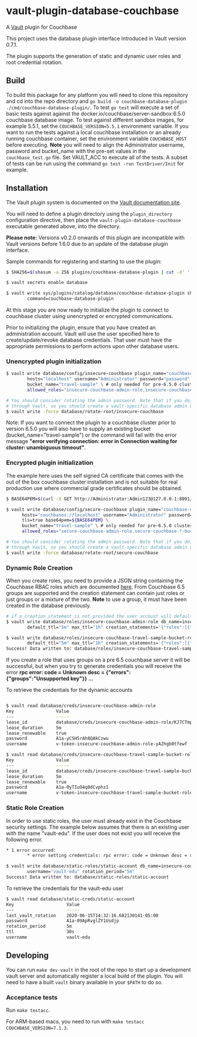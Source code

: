 # vault-plugin-database-couchbase

A [Vault](https://www.vaultproject.io) plugin for Couchbase

This project uses the database plugin interface introduced in Vault version 0.7.1.

The plugin supports the generation of static and dynamic user roles and root credential rotation.

## Build

To build this package for any platform you will need to clone this repository and cd into the repo directory and `go build -o couchbase-database-plugin ./cmd/couchbase-database-plugin/`. To test `go test` will execute a set of basic tests against against the docker.io/couchbase/server-sandbox:6.5.0 couchbase database image. To test against different sandbox images, for example 5.5.1, set the `COUCHBASE_VERSION=5.5.1` environment variable. If you want to run the tests against a local couchbase installation or an already running couchbase container, set the environment variable `COUCHBASE_HOST` before executing. **Note** you will need to align the Administrator username, password and bucket_name with the pre-set values in the `couchbase_test.go` file. Set VAULT_ACC to execute all of the tests. A subset of tests can be run using the command `go test -run TestDriver/Init` for example.

## Installation

The Vault plugin system is documented on the [Vault documentation site](https://www.vaultproject.io/docs/internals/plugins.html).

You will need to define a plugin directory using the `plugin_directory` configuration directive, then place the
`vault-plugin-database-couchbase` executable generated above, into the directory.

**Please note:** Versions v0.2.0 onwards of this plugin are incompatible with Vault versions before 1.6.0 due to an update of the database plugin interface.

Sample commands for registering and starting to use the plugin:

```bash
$ SHA256=$(shasum -a 256 plugins/couchbase-database-plugin | cut -d' ' -f1)

$ vault secrets enable database

$ vault write sys/plugins/catalog/database/couchbase-database-plugin sha256=$SHA256 \
        command=couchbase-database-plugin
```

At this stage you are now ready to initialize the plugin to connect to couchbase cluster using unencrypted or encrypted communications.

Prior to initializing the plugin, ensure that you have created an administration account. Vault will use the user specified here to create/update/revoke database credentials. That user must have the appropriate permissions to perform actions upon other database users.

### Unencrypted plugin initialization

```bash
$ vault write database/config/insecure-couchbase plugin_name="couchbase-database-plugin" \
        hosts="localhost" username="Administrator" password="password" \
        bucket_name="travel-sample" \ # only needed for pre-6.5.0 clusters
        allowed_roles="insecure-couchbase-admin-role,insecure-couchbase-*-bucket-role,static-account"

# You should consider rotating the admin password. Note that if you do, the new password will never be made available
# through Vault, so you should create a vault-specific database admin user for this.
$ vault write -force database/rotate-root/insecure-couchbase

 ```

Note: If you want to connect the plugin to a couchbase cluster prior to version 6.5.0 you will also have to supply an existing bucket (bucket_name="travel-sample") or the command will fail with the error message **"error verifying connection: error in Connection waiting for cluster: unambiguous timeout"**.

### Encrypted plugin initialization

The example here uses the self signed CA certificate that comes with the out of the box couchbase cluster installation and is not suitable for real production use where commercial grade certificates should be obtained.

```bash
$ BASE64PEM=$(curl -X GET http://Administrator:Admin123@127.0.0.1:8091/pools/default/certificate|base64 -w0)

$ vault write database/config/secure-couchbase plugin_name="couchbase-database-plugin" \
      hosts="couchbases://localhost" username="Administrator" password="password" \
      tls=true base64pem=${BASE64PEM} \
      bucket_name="travel-sample" \ # only needed for pre-6.5.0 clusters
      allowed_roles="secure-couchbase-admin-role,secure-couchbase-*-bucket-role,static-account"

# You should consider rotating the admin password. Note that if you do, the new password will never be made available
# through Vault, so you should create a vault-specific database admin user for this.
$ vault write -force database/rotate-root/secure-couchbase
```

### Dynamic Role Creation

When you create roles, you need to provide a JSON string containing the Couchbase RBAC roles which are documented [here](https://docs.couchbase.com/server/6.5/learn/security/roles.html). From Couchbase 6.5 groups are supported and the creation statement can contain just roles or just groups or a mixture of the two. **Note** to use a group, it must have been created in the database previously.

```bash
# if a creation_statement is not provided the user account will default to read only admin, '{"roles":[{"role":"ro_admin"}]}'
$ vault write database/roles/insecure-couchbase-admin-role db_name=insecure-couchbase \
        default_ttl="5m" max_ttl="1h" creation_statements='{"roles":[{"role":"admin"}],"groups":["Supervisor"]}'

$ vault write database/roles/insecure-couchbase-travel-sample-bucket-role db_name=insecure-couchbase \
        default_ttl="5m" max_ttl="1h" creation_statements='{"roles":[{"role":"bucket_full_access","bucket_name":"travel-sample"}]}'
Success! Data written to: database/roles/insecure-couchbase-travel-sample-bucket-role
```

If you create a role that uses groups on a pre 6.5 couchbase server it will be successful, but when you try to generate credentials
you will receive the error **rpc error: code = Unknown desc = {"errors":{"groups":"Unsupported key"}} ...**

To retrieve the credentials for the dynamic accounts

```bash

$ vault read database/creds/insecure-couchbase-admin-role
Key                Value
---                -----
lease_id           database/creds/insecure-couchbase-admin-role/KJ7CTmpFni6U6BCDJ14HcmDm
lease_duration     5m
lease_renewable    true
password           A1a-yCSH5rAh8QAkCzwu
username           v-token-insecure-couchbase-admin-role-yA2hgb0tfewf

$ vault read database/creds/insecure-couchbase-travel-sample-bucket-role
Key                Value
---                -----
lease_id           database/creds/insecure-couchbase-travel-sample-bucket-role/OzHdfkIZdeY9p8kjdWur512j
lease_duration     5m
lease_renewable    true
password           A1a-0yTIuO4q0dCvphz1
username           v-token-insecure-couchbase-travel-sample-bucket-role-iN5

```

### Static Role Creation

In order to use static roles, the user must already exist in the Couchbase security settings. The example below assumes that there is an existing user with the name "vault-edu". If the user does not exist you will receive the following error.

```bash
* 1 error occurred:
        * error setting credentials: rpc error: code = Unknown desc = user not found | {"unique_id":"74f229fd-b3b3-4036-9673-312adae094bb","endpoint":"http://localhost:8091"}
```

```bash
$ vault write database/static-roles/static-account db_name=insecure-couchbase \
        username="vault-edu" rotation_period="5m"
Success! Data written to: database/static-roles/static-account
````

To retrieve the credentials for the vault-edu user

```bash
$ vault read database/static-creds/static-account
Key                    Value
---                    -----
last_vault_rotation    2020-06-15T14:32:16.682130141-05:00
password               A1a-09ApRvglZY1Usdjp
rotation_period        5m
ttl                    30s
username               vault-edu
```

## Developing

You can run `make dev-vault` in the root of the repo to start up a development vault server and automatically register a local build of the plugin. You will need to have a built `vault` binary available in your `$PATH` to do so.

### Acceptance tests

Run `make testacc`.

For ARM-based macs, you need to run with `make testacc COUCHBASE_VERSION=7.1.3`.